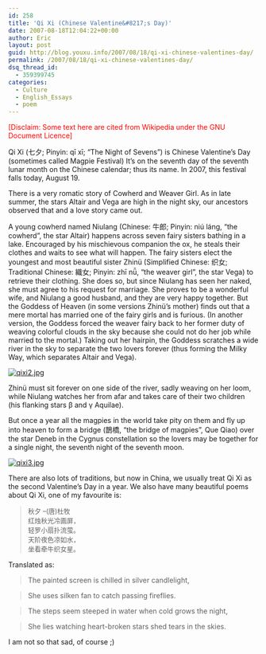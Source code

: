 ```yaml
---
id: 258
title: 'Qi Xi (Chinese Valentine&#8217;s Day)'
date: 2007-08-18T12:04:22+00:00
author: Eric
layout: post
guid: http://blog.youxu.info/2007/08/18/qi-xi-chinese-valentines-day/
permalink: /2007/08/18/qi-xi-chinese-valentines-day/
dsq_thread_id:
  - 359399745
categories:
  - Culture
  - English_Essays
  - poem
---
```

<span style="color: #ff0000">[Disclaim: Some text here are cited from Wikipedia under the GNU Document Licence]</span>

Qi Xi (七夕; Pinyin: qī xī; &#8220;The Night of Sevens&#8221;) is Chinese Valentine&#8217;s Day (sometimes called Magpie Festival) It&#8217;s on the seventh day of the seventh lunar month on the Chinese calendar; thus its name. <span>In 2007, this festival falls today, August 19.</span>

There is a very romatic <span>story of Cowherd and Weaver Girl</span>. As in late summer, the stars Altair and Vega are high in the night sky, our ancestors observed that and a love story came out.

A young cowherd named Niulang (Chinese: 牛郎; Pinyin: niú láng, &#8220;the cowherd&#8221;, the star Altair) happens across seven fairy sisters bathing in a lake. Encouraged by his mischievous companion the ox, he steals their clothes and waits to see what will happen. The fairy sisters elect the youngest and most beautiful sister Zhinü (Simplified Chinese: 织女; Traditional Chinese: 織女; Pinyin: zhī nǚ, &#8220;the weaver girl&#8221;, the star Vega) to retrieve their clothing. She does so, but since Niulang has seen her naked, she must agree to his request for marriage. She proves to be a wonderful wife, and Niulang a good husband, and they are very happy together. But the Goddess of Heaven (in some versions Zhinü&#8217;s mother) finds out that a mere mortal has married one of the fairy girls and is furious. (In another version, the Goddess forced the weaver fairy back to her former duty of weaving colorful clouds in the sky because she could not do her job while married to the mortal.) Taking out her hairpin, the Goddess scratches a wide river in the sky to separate the two lovers forever (thus forming the Milky Way, which separates Altair and Vega).

[![qixi2.jpg](http://blog.youxu.info/wp-content/uploads/2007/08/qixi2.jpg)](http://blog.youxu.info/wp-content/uploads/2007/08/qixi2.jpg "qixi2.jpg")

Zhinü must sit forever on one side of the river, sadly weaving on her loom, while Niulang watches her from afar and takes care of their two children (his flanking stars β and γ Aquilae).

But once a year all the magpies in the world take pity on them and fly up into heaven to form a bridge (鵲橋, &#8220;the bridge of magpies&#8221;, Que Qiao) over the star Deneb in the Cygnus constellation so the lovers may be together for a single night, the seventh night of the seventh moon.

[![qixi3.jpg](http://blog.youxu.info/wp-content/uploads/2007/08/qixi3.jpg)](http://blog.youxu.info/wp-content/uploads/2007/08/qixi3.jpg "qixi3.jpg")

<span></span>

There are also lots of traditions, but now in China, we usually treat Qi Xi as the second Valentine&#8217;s Day in a year. We also have many beautiful poems about Qi Xi, one of my favourite is:

> <font class="f14" size="2">秋夕 &#8211;(唐)杜牧<br /> 红烛秋光冷画屏，<br /> 轻罗小扇扑流萤。<br /> 天阶夜色凉如水，<br /> 坐看牵牛织女星。</font>

Translated as:

> The painted screen is chilled in silver candlelight,
  
> She uses silken fan to catch passing fireflies.
  
> The steps seem steeped in water when cold grows the night,
  
> She lies watching heart-broken stars shed tears in the skies.

I am not so that sad, of course ;)